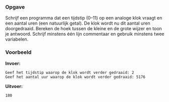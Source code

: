 ### Opgave

Schrijf een programma dat een tijdstip (0–11) op een analoge klok vraagt en een aantal uren (een natuurlijk getal). De klok wordt nu dit aantal uren doorgedraaid. Bereken de hoek tussen de kleine en de grote wijzer en toon je antwoord. Schrijf minstens één lijn commentaar en gebruik minstens twee variabelen.

### Voorbeeld

**Invoer:**

    Geef het tijdstip waarop de klok wordt verder gedraaid: 2
    Geef het aantal uur waarop de klok wordt verder gedraaid: 5176


**Uitvoer:**

    180
